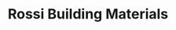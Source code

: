 ---
title: "Rossi Building Materials"
url: /fort-bragg/rossi-building-materials/
shop: doityourself
---